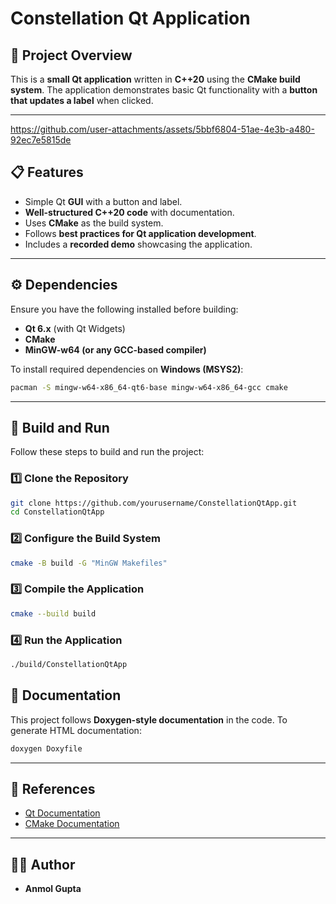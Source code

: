 # Constellation Qt Application

## 🚀 Project Overview

This is a **small Qt application** written in **C++20** using the **CMake build system**. The application demonstrates basic Qt functionality with a **button that updates a label** when clicked.



---


https://github.com/user-attachments/assets/5bbf6804-51ae-4e3b-a480-92ec7e5815de


## 📋 Features

- Simple Qt **GUI** with a button and label.
- **Well-structured C++20 code** with documentation.
- Uses **CMake** as the build system.
- Follows **best practices for Qt application development**.
- Includes a **recorded demo** showcasing the application.

---

## ⚙️ Dependencies

Ensure you have the following installed before building:

- **Qt 6.x** (with Qt Widgets)
- **CMake**
- **MinGW-w64 (or any GCC-based compiler)**

To install required dependencies on **Windows (MSYS2)**:

```sh
pacman -S mingw-w64-x86_64-qt6-base mingw-w64-x86_64-gcc cmake
```

---

## 🔨 Build and Run

Follow these steps to build and run the project:

### 1️⃣ Clone the Repository

```sh
git clone https://github.com/yourusername/ConstellationQtApp.git
cd ConstellationQtApp
```

### 2️⃣ Configure the Build System

```sh
cmake -B build -G "MinGW Makefiles"
```

### 3️⃣ Compile the Application

```sh
cmake --build build
```

### 4️⃣ Run the Application

```sh
./build/ConstellationQtApp
```



## 📝 Documentation

This project follows **Doxygen-style documentation** in the code.
To generate HTML documentation:

```sh
doxygen Doxyfile
```

---

## 🔗 References

- [Qt Documentation](https://doc.qt.io/qt-6/)
- [CMake Documentation](https://cmake.org/documentation/)

---

## 👨‍💻 Author

- **Anmol Gupta**

